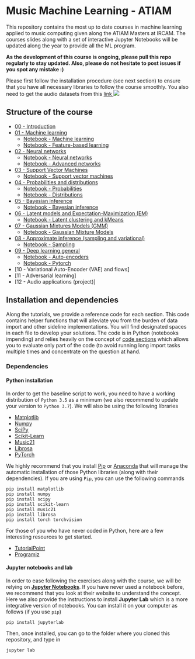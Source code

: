 # Music Machine Learning - ATIAM

This repository contains the most up to date courses in machine learning applied to music computing given along the ATIAM Masters at IRCAM. The courses slides along with a set of interactive Jupyter Notebooks will be updated along the year to provide all the ML program.

**As the development of this course is ongoing, please pull this repo regularly to stay updated. Also, please do not hesitate to post issues if you spot any mistake :)**

Please first follow the installation procedure (see next section) to ensure that you have all necessary libraries to follow the course smoothly. You also need to get the audio datasets from this [link ![](../images/file.png)](https://nubo.ircam.fr/index.php/s/oRHRMCYNDXc5cWJ)   

## Structure of the course

- [00 - Introduction](00_introduction.pdf)
- [01 - Machine learning](01_machine_learning.pdf)
    - [Notebook - Machine learning](01a_machine_learning.ipynb)
    - [Notebook - Feature-based learning](01b_feature_based_learning.ipynb)
- [02 - Neural networks](02_neural_networks.pdf)
    - [Notebook - Neural networks](02a_neural_networks.ipynb)
    - [Notebook - Advanced networks](02b_advanced_networks.ipynb)
- [03 - Support Vector Machines](03_support_vector_machines.pdf)
    - [Notebook - Support vector machines](03_support_vector_machines.ipynb)
- [04 - Probabilities and distributions](04_probabilities_and_distributions.pdf)
    - [Notebook - Probabilities](04a_probabilities.ipynb)
    - [Notebook - Distributions](04b_distributions.ipynb)
- [05 - Bayesian inference](05_bayesian_inference.pdf)
    - [Notebook - Bayesian inference](05a_bayesian_inference.ipynb)
- [06 - Latent models and Expectation-Maximization (EM)](06_latent_expectation_maximization.pdf)
    - [Notebook - Latent clustering and kMeans](06a_latent_models.ipynb)
- [07 - Gaussian Mixtures Models (GMM)](07_gaussian_mixture_models.pdf)
    - [Notebook - Gaussian Mixture Models](07_gaussian_mixture_models.ipynb)
- [08 - Approximate inference (sampling and variational)](08_approximate_inference.ipynb)
    - [Notebook - Sampling](08a_sampling_mcmc.ipynb)
- [09 - Deep learning general](09_deep_learning_pytorch.pdf)
    - [Notebook - Auto-encoders](09a_auto_encoders.ipynb)
    - [Notebook - Pytorch](09b_pytorch.ipynb)
- [10 - Variational Auto-Encoder (VAE) and flows]
- [11 - Adversarial learning]
- [12 - Audio applications (project)]

## Installation and dependencies


Along the tutorials, we provide a reference code for each section. This code contains helper functions that will alleviate you from the burden of data import and other sideline implementations. You will find designated spaces in each file to develop your solutions. The code is in Python (notebooks impending) and relies heavily on the concept of [code sections](https://fr.mathworks.com/help/matlab/matlab_prog/run-sections-of-programs.html) which allows you to evaluate only part of the code (to avoid running long import tasks multiple times and concentrate on the question at hand.

### Dependencies

#### Python installation

In order to get the baseline script to work, you need to have a working distribution of `Python 3.5` as a minimum (we also recommend to update your version to `Python 3.7`). We will also be using the following libraries

- [Matplotlib](https://matplotlib.org/)
- [Numpy](https://numpy.org/)
- [SciPy](https://www.scipy.org/)
- [Scikit-Learn](https://scikit-learn.org/)
- [Music21](http://web.mit.edu/music21/)
- [Librosa](http://librosa.github.io/librosa/index.html)
- [PyTorch](https://pytorch.org/)

We highly recommend that you install [Pip](https://pypi.python.org/pypi/pip/) or [Anaconda](https://www.anaconda.com/download/) that will manage the automatic installation of those Python libraries (along with their dependencies). If you are using `Pip`, you can use the following commands

```
pip install matplotlib
pip install numpy
pip install scipy
pip install scikit-learn
pip install music21
pip install librosa
pip install torch torchvision
```

For those of you who have never coded in Python, here are a few interesting resources to get started.

- [TutorialPoint](https://www.tutorialspoint.com/python/)
- [Programiz](https://www.programiz.com/python-programming)

#### Jupyter notebooks and lab

In order to ease following the exercises along with the course, we will be relying on [**Jupyter Notebooks**](https://jupyter.org/). If you have never used a notebook before, we recommend that you look at their website to understand the concept. Here we also provide the instructions to install **Jupyter Lab** which is a more integrative version of notebooks. You can install it on your computer as follows (if you use `pip`)

```
pip install jupyterlab
```

Then, once installed, you can go to the folder where you cloned this repository, and type in

```
jupyter lab
```
